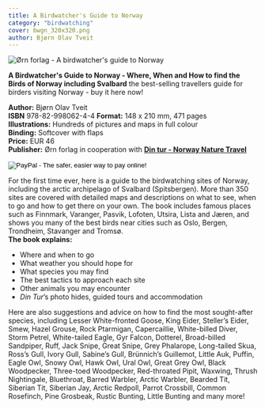```yaml
---
title: A Birdwatcher's Guide to Norway
category: "birdwatching"
cover: bwgn_320x320.png
author: Bjørn Olav Tveit
---
```

![Ørn forlag - A birdwatcher's guide to Norway](/bwgn_320x320.png)

**A Birdwatcher's Guide to Norway - Where, When and How to find the Birds of Norway including Svalbard** the best-selling travellers guide for birders visiting Norway - buy it here now!

**Author:** Bjørn Olav Tveit  
**ISBN** 978-82-998062-4-4 
**Format:** 148 x 210 mm, 471 pages  
**Illustrations:** Hundreds of pictures and maps in full colour  
**Binding:** Softcover with flaps  
**Price:** EUR 46  
**Publisher:** Ørn forlag in cooperation with **[Din tur - Norway Nature Travel](http://www.bird.dintur.no/)**

<form action="https://www.paypal.com/cgi-bin/webscr" method="post" target="_top"><input name="cmd" type="hidden" value="_s-xclick"> <input name="hosted_button_id" type="hidden" value="5FXLKMTBUSNQ4"> <input alt="PayPal - The safer, easier way to pay online!" border="0" name="submit" src="https://www.paypalobjects.com/en_US/NO/i/btn/btn_buynowCC_LG.gif" type="image"> </form>

For the first time ever, here is a guide to the birdwatching sites of Norway, including the arctic archipelago of Svalbard (Spitsbergen). More than 350 sites are covered with detailed maps and descriptions on what to see, when to go and how to get there on your own. The book includes famous places such as Finnmark, Varanger, Pasvik, Lofoten, Utsira, Lista and Jæren, and shows you many of the best birds near cities such as Oslo, Bergen, Trondheim, Stavanger and Tromsø.  
**The book explains:**

*   Where and when to go
*   What weather you should hope for
*   What species you may find
*   The best tactics to approach each site
*   Other animals you may encounter
*   _Din Tur_’s photo hides, guided tours and accommodation

Here are also suggestions and advice on how to find the most sought-after species, including Lesser White-fronted Goose, King Eider, Steller’s Eider, Smew, Hazel Grouse, Rock Ptarmigan, Capercaillie, White-billed Diver, Storm Petrel, White-tailed Eagle, Gyr Falcon, Dotterel, Broad-billed Sandpiper, Ruff, Jack Snipe, Great Snipe, Grey Phalarope, Long-tailed Skua, Ross’s Gull, Ivory Gull, Sabine’s Gull, Brünnich’s Guillemot, Little Auk, Puffin, Eagle Owl, Snowy Owl, Hawk Owl, Ural Owl, Great Grey Owl, Black Woodpecker, Three-toed Woodpecker, Red-throated Pipit, Waxwing, Thrush Nightingale, Bluethroat, Barred Warbler, Arctic Warbler, Bearded Tit, Siberian Tit, Siberian Jay, Arctic Redpoll, Parrot Crossbill, Common Rosefinch, Pine Grosbeak, Rustic Bunting, Little Bunting and many more!